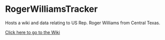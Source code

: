 # RogerWilliamsTracker

Hosts a wiki and data relating to US Rep. Roger Williams from Central Texas.

[Click here to go to the Wiki](https://github.com/mdnahas/RogerWilliamsTracker/wiki)